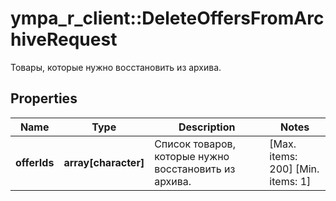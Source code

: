 # ympa_r_client::DeleteOffersFromArchiveRequest

Товары, которые нужно восстановить из архива. 

## Properties
Name | Type | Description | Notes
------------ | ------------- | ------------- | -------------
**offerIds** | **array[character]** | Список товаров, которые нужно восстановить из архива. | [Max. items: 200] [Min. items: 1] 


